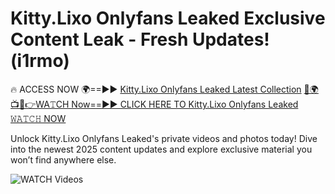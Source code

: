 # Kitty.Lixo Onlyfans Leaked Exclusive Content Leak - Fresh Updates! (i1rmo)

🔥 ACCESS NOW 🌍==►► <a href="https://tinyurl.com/3fjeunct" rel="nofollow">Kitty.Lixo Onlyfans Leaked Latest Collection</a></h3>
[🔴🌍📺📱👉WA𝚃CH Now==►► CLICK HERE TO Kitty.Lixo Onlyfans Leaked 𝚆𝙰𝚃𝙲𝙷 NOW](https://tinyurl.com/3fjeunct)

Unlock Kitty.Lixo Onlyfans Leaked's private videos and photos today! Dive into the newest 2025 content updates and explore exclusive material you won’t find anywhere else.


<a href="https://tinyurl.com/3fjeunct" rel="nofollow" data-target="animated-image.originalLink"><img src="https://camo.githubusercontent.com/8a4f000d20f83aca3bf7ec5f350d767afa0574a8a352519fd8cfa583a6f93a33/68747470733a2f2f692e696d6775722e636f6d2f644a486b345a712e676966" alt="WATCH Videos" data-canonical-src="https://i.imgur.com/dJHk4Zq.gif" style="max-width: 100%; display: inline-block;" data-target="animated-image.originalImage"></a>
